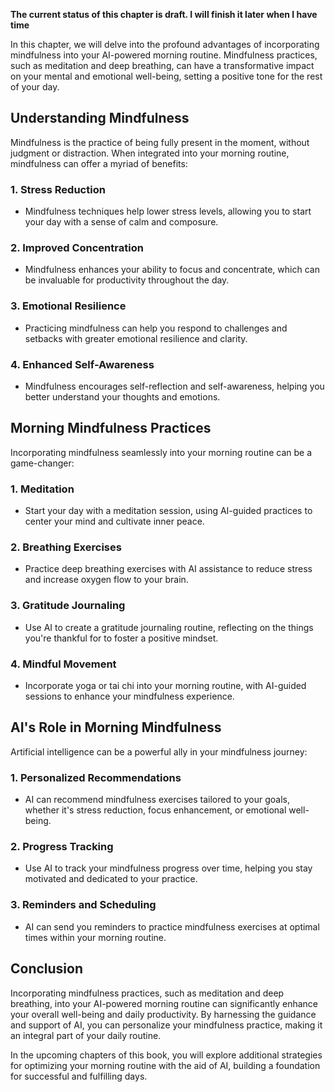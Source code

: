 **The current status of this chapter is draft. I will finish it later when I have time**

In this chapter, we will delve into the profound advantages of incorporating mindfulness into your AI-powered morning routine. Mindfulness practices, such as meditation and deep breathing, can have a transformative impact on your mental and emotional well-being, setting a positive tone for the rest of your day.

**Understanding Mindfulness**
-----------------------------

Mindfulness is the practice of being fully present in the moment, without judgment or distraction. When integrated into your morning routine, mindfulness can offer a myriad of benefits:

### **1. Stress Reduction**

* Mindfulness techniques help lower stress levels, allowing you to start your day with a sense of calm and composure.

### **2. Improved Concentration**

* Mindfulness enhances your ability to focus and concentrate, which can be invaluable for productivity throughout the day.

### **3. Emotional Resilience**

* Practicing mindfulness can help you respond to challenges and setbacks with greater emotional resilience and clarity.

### **4. Enhanced Self-Awareness**

* Mindfulness encourages self-reflection and self-awareness, helping you better understand your thoughts and emotions.

**Morning Mindfulness Practices**
---------------------------------

Incorporating mindfulness seamlessly into your morning routine can be a game-changer:

### **1. Meditation**

* Start your day with a meditation session, using AI-guided practices to center your mind and cultivate inner peace.

### **2. Breathing Exercises**

* Practice deep breathing exercises with AI assistance to reduce stress and increase oxygen flow to your brain.

### **3. Gratitude Journaling**

* Use AI to create a gratitude journaling routine, reflecting on the things you're thankful for to foster a positive mindset.

### **4. Mindful Movement**

* Incorporate yoga or tai chi into your morning routine, with AI-guided sessions to enhance your mindfulness experience.

**AI's Role in Morning Mindfulness**
------------------------------------

Artificial intelligence can be a powerful ally in your mindfulness journey:

### **1. Personalized Recommendations**

* AI can recommend mindfulness exercises tailored to your goals, whether it's stress reduction, focus enhancement, or emotional well-being.

### **2. Progress Tracking**

* Use AI to track your mindfulness progress over time, helping you stay motivated and dedicated to your practice.

### **3. Reminders and Scheduling**

* AI can send you reminders to practice mindfulness exercises at optimal times within your morning routine.

**Conclusion**
--------------

Incorporating mindfulness practices, such as meditation and deep breathing, into your AI-powered morning routine can significantly enhance your overall well-being and daily productivity. By harnessing the guidance and support of AI, you can personalize your mindfulness practice, making it an integral part of your daily routine.

In the upcoming chapters of this book, you will explore additional strategies for optimizing your morning routine with the aid of AI, building a foundation for successful and fulfilling days.
